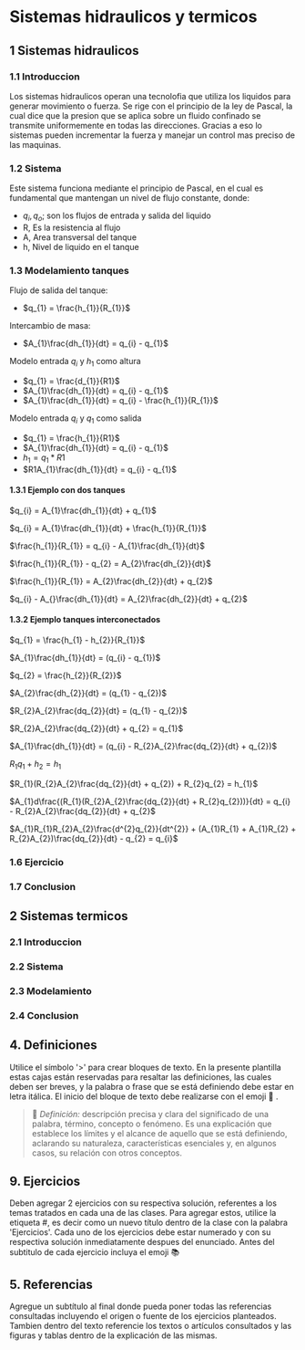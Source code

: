 # Sistemas hidraulicos y termicos

## 1 Sistemas hidraulicos 
### 1.1 Introduccion

Los sistemas hidraulicos operan una tecnolofia que utiliza los liquidos para generar movimiento o fuerza. Se rige con el principio de la ley de Pascal, la cual dice que la presion que se aplica sobre un fluido confinado se transmite uniformemente en todas las direcciones. Gracias a eso lo sistemas pueden incrementar la fuerza y manejar un control mas preciso de las maquinas.

### 1.2 Sistema

Este sistema funciona mediante el principio de Pascal, en el cual es fundamental que mantengan un nivel de flujo constante, donde:
  - $q_{i}, q_{o}$; son los flujos de entrada y salida del liquido 
  - R, Es la resistencia al flujo
  - A, Area transversal del tanque
  - h, Nivel de liquido en el tanque  

### 1.3 Modelamiento tanques

Flujo de salida del tanque:

 - $q_{1} = \frac{h_{1}}{R_{1}}$

Intercambio de masa:

 - $A_{1}\frac{dh_{1}}{dt} = q_{i} - q_{1}$

Modelo entrada $q_{i}$ y $h_{1}$ como altura 

- $q_{1} = \frac{d_{1}}{R1}$
- $A_{1}\frac{dh_{1}}{dt} = q_{i} - q_{1}$
- $A_{1}\frac{dh_{1}}{dt} = q_{i} - \frac{h_{1}}{R_{1}}$

Modelo entrada $q_{i}$ y $q_{1}$ como salida

- $q_{1} = \frac{h_{1}}{R1}$
- $A_{1}\frac{dh_{1}}{dt} = q_{i} - q_{1}$
- $h_{1} = q_{1}*R1$
- $R1A_{1}\frac{dh_{1}}{dt} = q_{i} - q_{1}$ 
 
#### 1.3.1 Ejemplo con dos tanques

$q_{i} = A_{1}\frac{dh_{1}}{dt} + q_{1}$

$q_{i} = A_{1}\frac{dh_{1}}{dt} + \frac{h_{1}}{R_{1}}$

$\frac{h_{1}}{R_{1}} = q_{i} - A_{1}\frac{dh_{1}}{dt}$

$\frac{h_{1}}{R_{1}} - q_{2} = A_{2}\frac{dh_{2}}{dt}$

$\frac{h_{1}}{R_{1}} = A_{2}\frac{dh_{2}}{dt} + q_{2}$

$q_{i} - A_{}\frac{dh_{1}}{dt} = A_{2}\frac{dh_{2}}{dt} + q_{2}$

#### 1.3.2 Ejemplo tanques interconectados

$q_{1} = \frac{h_{1} - h_{2}}{R_{1}}$

$A_{1}\frac{dh_{1}}{dt} = (q_{i} - q_{1})$

$q_{2} = \frac{h_{2}}{R_{2}}$

$A_{2}\frac{dh_{2}}{dt} = (q_{1} - q_{2})$

$R_{2}A_{2}\frac{dq_{2}}{dt} = (q_{1} - q_{2})$

$R_{2}A_{2}\frac{dq_{2}}{dt} + q_{2} = q_{1}$

$A_{1}\frac{dh_{1}}{dt} = (q_{i} - R_{2}A_{2}\frac{dq_{2}}{dt} + q_{2})$

$R_{1}q_{1} + h_{2} = h_{1}$

$R_{1}(R_{2}A_{2}\frac{dq_{2}}{dt} + q_{2}) + R_{2}q_{2} = h_{1}$

$A_{1}d\frac{(R_{1}(R_{2}A_{2}\frac{dq_{2}}{dt} + R_{2}q_{2}))}{dt} = q_{i} - R_{2}A_{2}\frac{dq_{2}}{dt} + q_{2}$

$A_{1}R_{1}R_{2}A_{2}\frac{d^{2}q_{2}}{dt^{2}} + (A_{1}R_{1} + A_{1}R_{2} + R_{2}A_{2})\frac{dq_{2}}{dt} - q_{2} = q_{i}$ 



### 1.6 Ejercicio
### 1.7 Conclusion

## 2 Sistemas termicos
### 2.1 Introduccion 

### 2.2 Sistema
### 2.3 Modelamiento
### 2.4 Conclusion 
 





## 4. Definiciones
Utilice el símbolo '>' para crear bloques de texto. En la presente plantilla estas cajas están reservadas para resaltar las definiciones, las cuales deben ser breves, y la palabra o frase que se está definiendo debe estar en letra itálica. El inicio del bloque de texto debe realizarse con el emoji 🔑 .
>🔑 *Definición:* descripción precisa y clara del significado de una palabra, término, concepto o fenómeno. Es una explicación que establece los límites y el alcance de aquello que se está definiendo, aclarando su naturaleza, características esenciales y, en algunos casos, su relación con otros conceptos.



## 9. Ejercicios
Deben agregar 2 ejercicios con su respectiva solución, referentes a los temas tratados en cada una de las clases. Para agregar estos, utilice la etiqueta #, es decir como un nuevo título dentro de la clase con la palabra 'Ejercicios'. Cada uno de los ejercicios debe estar numerado y con su respectiva solución inmediatamente despues del enunciado. Antes del subtitulo de cada ejercicio incluya el emoji 📚


## 5. Referencias
Agregue un subtítulo al final donde pueda poner todas las referencias consultadas incluyendo el origen o fuente de los ejercicios planteados. Tambien dentro del texto referencie los textos o artículos consultados y las figuras y tablas dentro de la explicación de las mismas.
